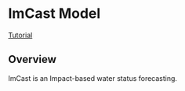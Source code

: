 # ImCast Model

<a href="/tutorials/#imcast-tutorial" class="btn btn--primary">Tutorial</a>

## Overview
ImCast is an Impact-based water status forecasting.
